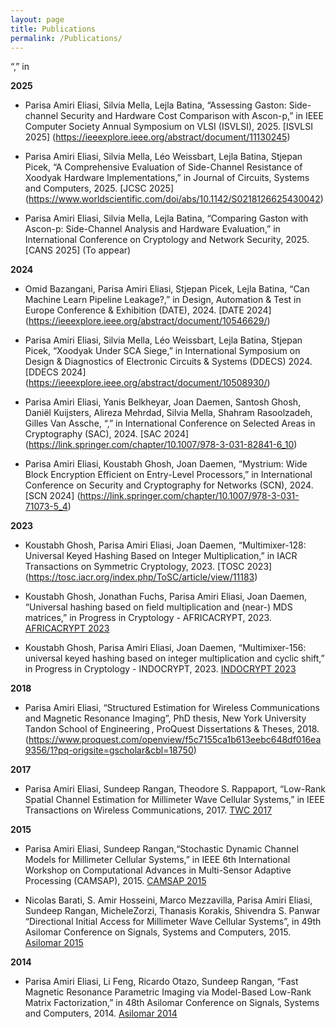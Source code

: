 ```yaml
---
layout: page
title: Publications
permalink: /Publications/
---
```


“,” in

**2025**
- Parisa Amiri Eliasi, Silvia Mella, Lejla Batina, “Assessing Gaston: Side-channel Security and Hardware Cost Comparison with Ascon-p,” in IEEE Computer Society Annual Symposium on VLSI (ISVLSI), 2025. [ISVLSI 2025] (https://ieeexplore.ieee.org/abstract/document/11130245)

- Parisa Amiri Eliasi, Silvia Mella, Léo Weissbart, Lejla Batina, Stjepan Picek, “A Comprehensive Evaluation of Side-Channel Resistance of Xoodyak Hardware Implementations,” in Journal of Circuits, Systems and Computers, 2025. [JCSC 2025] (https://www.worldscientific.com/doi/abs/10.1142/S0218126625430042)

- Parisa Amiri Eliasi, Silvia Mella, Lejla Batina, “Comparing Gaston with Ascon-p: Side-Channel Analysis and Hardware Evaluation,” in International Conference on Cryptology and Network Security, 2025. [CANS 2025] (To appear)

**2024**
- Omid Bazangani, Parisa Amiri Eliasi, Stjepan Picek, Lejla Batina, “Can Machine Learn Pipeline Leakage?,” in Design, Automation & Test in Europe Conference & Exhibition (DATE), 2024. [DATE 2024] (https://ieeexplore.ieee.org/abstract/document/10546629/)

- Parisa Amiri Eliasi, Silvia Mella, Léo Weissbart, Lejla Batina, Stjepan Picek, “Xoodyak Under SCA Siege,” in International Symposium on Design & Diagnostics of Electronic Circuits & Systems (DDECS) 2024. [DDECS 2024] (https://ieeexplore.ieee.org/abstract/document/10508930/)

- Parisa Amiri Eliasi, Yanis Belkheyar, Joan Daemen, Santosh Ghosh, Daniël Kuijsters, Alireza Mehrdad, Silvia Mella, Shahram Rasoolzadeh, Gilles Van Assche, “,” in International Conference on Selected Areas in Cryptography (SAC), 2024. [SAC 2024] (https://link.springer.com/chapter/10.1007/978-3-031-82841-6_10)

- Parisa Amiri Eliasi, Koustabh Ghosh, Joan Daemen, “Mystrium: Wide Block Encryption Efficient on Entry-Level Processors,” in International Conference on Security and Cryptography for Networks (SCN), 2024. [SCN 2024] (https://link.springer.com/chapter/10.1007/978-3-031-71073-5_4)


**2023**
- Koustabh Ghosh, Parisa Amiri Eliasi, Joan Daemen, “Multimixer-128: Universal Keyed Hashing Based on Integer Multiplication,” in IACR Transactions on Symmetric Cryptology, 2023. [TOSC 2023] (https://tosc.iacr.org/index.php/ToSC/article/view/11183)

- Koustabh Ghosh, Jonathan Fuchs,  Parisa Amiri Eliasi, Joan Daemen, “Universal hashing based on field multiplication and (near-) MDS matrices,” in Progress in Cryptology - AFRICACRYPT, 2023. [AFRICACRYPT 2023](https://link.springer.com/chapter/10.1007/978-3-031-37679-5_6)

- Koustabh Ghosh, Parisa Amiri Eliasi, Joan Daemen, “Multimixer-156: universal keyed hashing based on integer multiplication and cyclic shift,” in Progress in Cryptology - INDOCRYPT, 2023. [INDOCRYPT 2023](https://link.springer.com/chapter/10.1007/978-3-031-56232-7_1)

**2018**
- Parisa Amiri Eliasi, “Structured Estimation for Wireless Communications and Magnetic Resonance Imaging”, PhD thesis, New York University Tandon School of Engineering , ProQuest Dissertations & Theses, 2018.  (https://www.proquest.com/openview/f5c7155ca1b613eebc648df016ea9356/1?pq-origsite=gscholar&cbl=18750)

**2017**
- Parisa Amiri Eliasi, Sundeep Rangan, Theodore S. Rappaport, “Low-Rank Spatial Channel Estimation
for Millimeter Wave Cellular Systems,” in IEEE Transactions on Wireless Communications, 2017. [TWC 2017](https://ieeexplore.ieee.org/stamp/stamp.jsp?arnumber=7891613)

**2015**
- Parisa Amiri Eliasi, Sundeep Rangan,“Stochastic Dynamic Channel Models for Millimeter Cellular Systems,” in IEEE 6th International Workshop on Computational Advances in Multi-Sensor Adaptive Processing (CAMSAP), 2015. [CAMSAP 2015](https://ieeexplore.ieee.org/stamp/stamp.jsp?arnumber=7383773)

- Nicolas Barati, S. Amir Hosseini, Marco Mezzavilla, Parisa Amiri Eliasi, Sundeep Rangan, MicheleZorzi, Thanasis Korakis, Shivendra S. Panwar “Directional Initial Access for Millimeter Wave Cellular Systems”, in 49th Asilomar Conference on Signals, Systems and Computers, 2015. [Asilomar 2015](https://ieeexplore.ieee.org/stamp/stamp.jsp?arnumber=7421136)

**2014**
- Parisa Amiri Eliasi, Li Feng, Ricardo Otazo, Sundeep Rangan, “Fast Magnetic Resonance Parametric
Imaging via Model-Based Low-Rank Matrix Factorization,” in 48th Asilomar Conference on Signals,
Systems and Computers, 2014. [Asilomar 2014](https://ieeexplore.ieee.org/stamp/stamp.jsp?arnumber=7094477)
